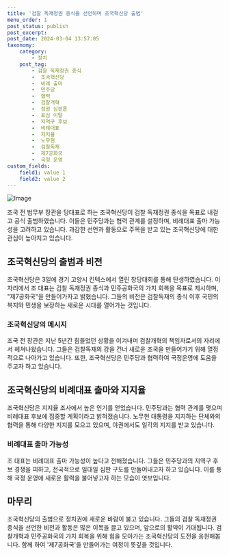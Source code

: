 ```yaml
---
title: '검찰 독재정권 종식을 선언하며 조국혁신당 출범'
menu_order: 1
post_status: publish
post_excerpt: 
post_date: 2024-03-04 13:57:05
taxonomy:
    category:
        - 정치
    post_tag:
        - 검찰 독재정권 종식
        -  조국혁신당
        -  비례 출마
        -  민주당
        -  협력
        -  검찰개혁
        -  정권 심판론
        -  표심 이탈
        -  지역구 후보
        -  비례대표
        -  지지율
        -  노무현
        -  검찰독재
        -  제7공화국
        -  국정 운영
custom_fields:
    field1: value 1
    field2: value 2
---
```


![Image](https://imgnews.pstatic.net/image/032/2024/03/03/0003282261_001_20240303202706250.jpg?type=w647)

조국 전 법무부 장관을 당대표로 하는 조국혁신당이 검찰 독재정권 종식을 목표로 내걸고 공식 출범하였습니다. 이들은 민주당과는 협력 관계를 설정하며, 비례대표 출마 가능성을 고려하고 있습니다. 과감한 선언과 활동으로 주목을 받고 있는 조국혁신당에 대한 관심이 높아지고 있습니다.
## 조국혁신당의 출범과 비전
조국혁신당은 3일에 경기 고양시 킨텍스에서 열린 창당대회를 통해 탄생하였습니다. 이 자리에서 조 대표는 검찰 독재정권 종식과 민주공화국의 가치 회복을 목표로 제시하며, "제7공화국"을 만들어가자고 밝혔습니다. 그들의 비전은 검찰독재의 종식 이후 국민의 복지와 민생을 보장하는 새로운 시대를 열어가는 것입니다.
### 조국혁신당의 메시지
조국 전 장관은 지난 5년간 힘들었던 상황을 이겨내며 검찰개혁의 책임자로서의 자리에서 헤쳐나왔습니다. 그들은 검찰독재의 강을 건너 새로운 조국을 만들어가기 위해 열정적으로 나아가고 있습니다. 또한, 조국혁신당은 민주당과 협력하여 국정운영에 도움을 주고자 하고 있습니다.
## 조국혁신당의 비례대표 출마와 지지율
조국혁신당은 지지율 조사에서 높은 인기를 얻었습니다. 민주당과는 협력 관계를 맺으며 비례대표 후보에 집중할 계획이라고 밝혀졌습니다. 노무현 대통령을 지지하는 단체와의 협력을 통해 다양한 지지를 모으고 있으며, 야권에서도 일각의 지지를 받고 있습니다.
### 비례대표 출마 가능성
조 대표는 비례대표 출마 가능성이 높다고 전해졌습니다. 그들은 민주당과의 지역구 후보 경쟁을 피하고, 전국적으로 일대일 심판 구도를 만들어내고자 하고 있습니다. 이를 통해 국정 운영에 새로운 활력을 불어넣고자 하는 모습이 엿보입니다.
## 마무리
조국혁신당의 출범으로 정치권에 새로운 바람이 불고 있습니다. 그들의 검찰 독재정권 종식을 선언한 비전과 활동은 많은 이목을 끌고 있으며, 앞으로의 활약이 기대됩니다. 검찰개혁과 민주공화국의 가치 회복을 위해 힘을 모아가는 조국혁신당의 도전을 응원해봅니다. 함께 하여 '제7공화국'을 만들어가는 여정이 뜻깊을 것입니다.
